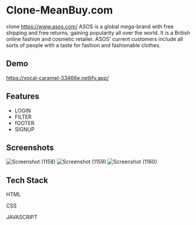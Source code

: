 # Clone-MeanBuy.com
clone https://www.asos.com/ ASOS is a global mega-brand with free shipping and free returns, gaining popularity all over the world. It is a British online fashion and cosmetic retailer. ASOS' current customers include all sorts of people with a taste for fashion and fashionable clothes.

## Demo

https://vocal-caramel-33466e.netlify.app/


## Features

- LOGIN
- FILTER
- fOOTER
- SIGNUP

## Screenshots

![Screenshot (1158)](https://user-images.githubusercontent.com/105913793/205854808-aea7856a-7ba1-4a65-a115-38d95b9f1e0f.png)
![Screenshot (1159)](https://user-images.githubusercontent.com/105913793/205854826-3790214a-fdd0-4d06-8991-727dc5b3140d.png)
![Screenshot (1160)](https://user-images.githubusercontent.com/105913793/205854846-9a4dc66a-e605-4324-afe9-2db75a6e0ae0.png)


## Tech Stack

HTML

CSS

JAVASCRIPT
